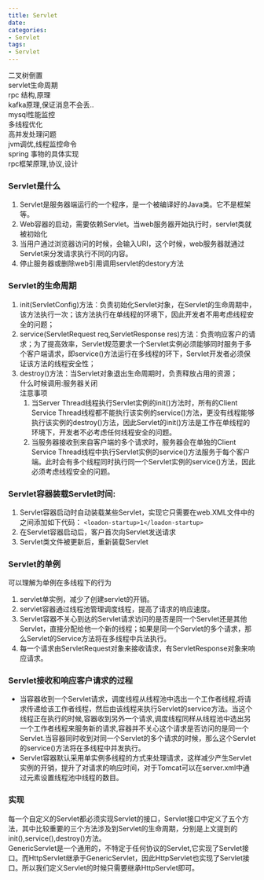```yaml
---
title: Servlet
date:
categories:
- Servlet
tags:
- Servlet
---
```


二叉树倒置  
servlet生命周期  
rpc 结构,原理  
kafka原理,保证消息不会丢..  
mysql性能监控  
多线程优化  
高并发处理问题  
jvm调优,线程监控命令  
spring 事物的具体实现  
rpc框架原理,协议,设计  

### Servlet是什么
1. Servlet是服务器端运行的一个程序，是一个被编译好的Java类。它不是框架等。  
2. Web容器的启动，需要依赖Servlet。当web服务器开始执行时，servlet类就被初始化  
3. 当用户通过浏览器访问的时候，会输入URI，这个时候，web服务器就通过Servlet来分发请求执行不同的内容。  
4. 停止服务器或删除web引用调用servlet的destory方法  

### Servlet的生命周期
1. init(ServletConfig)方法：负责初始化Servlet对象，在Servlet的生命周期中，该方法执行一次；该方法执行在单线程的环境下，因此开发者不用考虑线程安全的问题；
2. service(ServletRequest req,ServletResponse res)方法：负责响应客户的请求；为了提高效率，Servlet规范要求一个Servlet实例必须能够同时服务于多个客户端请求，即service()方法运行在多线程的环下，Servlet开发者必须保证该方法的线程安全性；
3. destroy()方法：当Servlet对象退出生命周期时，负责释放占用的资源；  
    什么时候调用:服务器关闭  
注意事项
    1. 当Server Thread线程执行Servlet实例的init()方法时，所有的Client Service Thread线程都不能执行该实例的service()方法，更没有线程能够执行该实例的destroy()方法，因此Servlet的init()方法是工作在单线程的环境下，开发者不必考虑任何线程安全的问题。
    2. 当服务器接收到来自客户端的多个请求时，服务器会在单独的Client Service Thread线程中执行Servlet实例的service()方法服务于每个客户端。此时会有多个线程同时执行同一个Servlet实例的service()方法，因此必须考虑线程安全的问题。

### Servlet容器装载Servlet时间:
1. Servlet容器启动时自动装载某些Servlet，实现它只需要在web.XML文件中的<Servlet></Servlet>之间添加如下代码：
    `<loadon-startup>1</loadon-startup> `
2. 在Servlet容器启动后，客户首次向Servlet发送请求
3. Servlet类文件被更新后，重新装载Servlet

### Servlet的单例
  可以理解为单例在多线程下的行为
1. servlet单实例，减少了创建servlet的开销。
2. servlet容器通过线程池管理调度线程，提高了请求的响应速度。
3. Servlet容器不关心到达的Servlet请求访问的是否是同一个Servlet还是其他Servlet，直接分配给他一个新的线程；如果是同一个Servlet的多个请求，那么Servlet的Service方法将在多线程中兵法执行。
4. 每一个请求由ServletRequest对象来接收请求，有ServletResponse对象来响应请求。

### Servlet接收和响应客户请求的过程
- 当容器收到一个Servlet请求，调度线程从线程池中选出一个工作者线程,将请求传递给该工作者线程，然后由该线程来执行Servlet的service方法。当这个线程正在执行的时候,容器收到另外一个请求,调度线程同样从线程池中选出另一个工作者线程来服务新的请求,容器并不关心这个请求是否访问的是同一个Servlet.当容器同时收到对同一个Servlet的多个请求的时候，那么这个Servlet的service()方法将在多线程中并发执行。   
- Servlet容器默认采用单实例多线程的方式来处理请求，这样减少产生Servlet实例的开销，提升了对请求的响应时间，对于Tomcat可以在server.xml中通过<Connector>元素设置线程池中线程的数目。 

### 实现
每一个自定义的Servlet都必须实现Servlet的接口，Servlet接口中定义了五个方法，其中比较重要的三个方法涉及到Servlet的生命周期，分别是上文提到的init(),service(),destroy()方法。  
GenericServlet是一个通用的，不特定于任何协议的Servlet,它实现了Servlet接口。而HttpServlet继承于GenericServlet，因此HttpServlet也实现了Servlet接口。所以我们定义Servlet的时候只需要继承HttpServlet即可。
